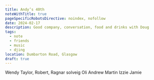 ```yaml
---
title: Andy’s 40th
noteWithTitle: true
pageSpecificRobotsDirective: noindex, nofollow
date: 2024-02-17
description: Good company, conversation, food and drinks with Doug
tags:
  - note
  - friends
  - music
  - djing
location: Dumbarton Road, Glasgow
draft: true
---
```

Wendy Taylor, Robert, Ragnar solveig Oli Andrew Martin Izzie Jamie
